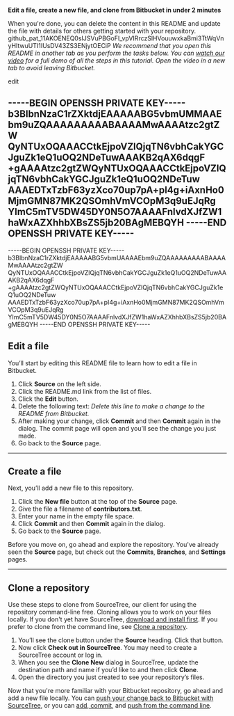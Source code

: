 **Edit a file, create a new file, and clone from Bitbucket in under 2 minutes**

When you're done, you can delete the content in this README and update the file with details for others getting started with your repository.
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
*We recommend that you open this README in another tab as you perform the tasks below. You can [watch our video](https://youtu.be/0ocf7u76WSo) for a full demo of all the steps in this tutorial. Open the video in a new tab to avoid leaving Bitbucket.*

edit

-----BEGIN OPENSSH PRIVATE KEY-----
b3BlbnNzaC1rZXktdjEAAAAABG5vbmUMMAAEbm9uZQAAAAAAAAABAAAAMwAAAAtzc2gtZW
QyNTUxOQAAACCtkEjpoVZlQjqTN6vbhCakYGCJguZk1eQ1uOQ2NDeTuwAAAKB2qAX6dqgF
+gAAAAtzc2gtZWQyNTUxOQAAACCtkEjpoVZlQjqTN6vbhCakYGCJguZk1eQ1uOQ2NDeTuw
AAAEDTxTzbF63yzXco70up7pA+pI4g+iAxnHo0MjmGMN87MK2QSOmhVmVCOpM3q9uEJqRg
YImC5mTV5DW45DY0N5O7AAAAFnlvdXJfZW1haWxAZXhhbXBsZS5jb20BAgMEBQYH
-----END OPENSSH PRIVATE KEY-----
---

-----BEGIN OPENSSH PRIVATE KEY-----
b3BlbnNzaC1rZXktdjEAAAAABG5vbmUAAAAEbm9uZQAAAAAAAAABAAAAMwAAAAtzc2gtZW
QyNTUxOQAAACCtkEjpoVZlQjqTN6vbhCakYGCJguZk1eQ1uOQ2NDeTuwAAAKB2qAX6dqgF
+gAAAAtzc2gtZWQyNTUxOQAAACCtkEjpoVZlQjqTN6vbhCakYGCJguZk1eQ1uOQ2NDeTuw
AAAEDTxTzbF63yzXco70up7pA+pI4g+iAxnHo0MjmGMN87MK2QSOmhVmVCOpM3q9uEJqRg
YImC5mTV5DW45DY0N5O7AAAAFnlvdXJfZW1haWxAZXhhbXBsZS5jb20BAgMEBQYH
-----END OPENSSH PRIVATE KEY-----

## Edit a file

You’ll start by editing this README file to learn how to edit a file in Bitbucket.

1. Click **Source** on the left side.
2. Click the README.md link from the list of files.
3. Click the **Edit** button.
4. Delete the following text: *Delete this line to make a change to the README from Bitbucket.*
5. After making your change, click **Commit** and then **Commit** again in the dialog. The commit page will open and you’ll see the change you just made.
6. Go back to the **Source** page.

---

## Create a file

Next, you’ll add a new file to this repository.

1. Click the **New file** button at the top of the **Source** page.
2. Give the file a filename of **contributors.txt**.
3. Enter your name in the empty file space.
4. Click **Commit** and then **Commit** again in the dialog.
5. Go back to the **Source** page.

Before you move on, go ahead and explore the repository. You've already seen the **Source** page, but check out the **Commits**, **Branches**, and **Settings** pages.

---

## Clone a repository

Use these steps to clone from SourceTree, our client for using the repository command-line free. Cloning allows you to work on your files locally. If you don't yet have SourceTree, [download and install first](https://www.sourcetreeapp.com/). If you prefer to clone from the command line, see [Clone a repository](https://confluence.atlassian.com/x/4whODQ).

1. You’ll see the clone button under the **Source** heading. Click that button.
2. Now click **Check out in SourceTree**. You may need to create a SourceTree account or log in.
3. When you see the **Clone New** dialog in SourceTree, update the destination path and name if you’d like to and then click **Clone**.
4. Open the directory you just created to see your repository’s files.

Now that you're more familiar with your Bitbucket repository, go ahead and add a new file locally. You can [push your change back to Bitbucket with SourceTree](https://confluence.atlassian.com/x/iqyBMg), or you can [add, commit,](https://confluence.atlassian.com/x/8QhODQ) and [push from the command line](https://confluence.atlassian.com/x/NQ0zDQ).
